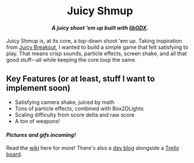 <h1 align="center">
  Juicy Shmup
</h1>

<h4 align="center"><i>A juicy shoot 'em up built with <a href="https://libgdx.badlogicgames.com/">libGDX</a></i>.</h4>

Juicy Shmup is, at its core, a top-down shoot 'em up. Taking inspiration from [Juicy Breakout](http://grapefrukt.com/f/games/juicy-breakout/), I wanted to build a simple game that felt satisfying to play. That means crisp sounds, particle effects, screen shake, and all that good stuff--all while keeping the core loop the same.

## Key Features (or at least, stuff I want to implement soon)

* Satisfying camera shake, juiced by math
* Tons of particle effects, combined with Box2DLights
* Scaling difficulty from score delta and raw score
* A ton of weapons!

#### _Pictures and gifs incoming!_

Read the [wiki](https://github.com/LIONisaQT/juicy-shmup/wiki) here for more! There's also a [dev blog](https://github.com/LIONisaQT/juicy-shmup/wiki/Dev-Blog) alongside a [Trello board](https://trello.com/b/2u73k5l1).
